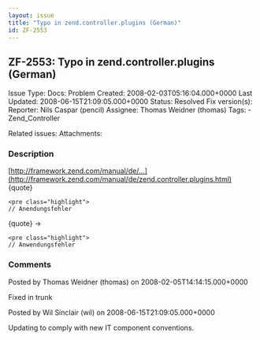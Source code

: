 ```yaml
---
layout: issue
title: "Typo in zend.controller.plugins (German)"
id: ZF-2553
---
```


ZF-2553: Typo in zend.controller.plugins (German)
-------------------------------------------------

 Issue Type: Docs: Problem Created: 2008-02-03T05:16:04.000+0000 Last Updated: 2008-06-15T21:09:05.000+0000 Status: Resolved Fix version(s): 
 Reporter:  Nils Caspar (pencil)  Assignee:  Thomas Weidner (thomas)  Tags: - Zend\_Controller
 
 Related issues: 
 Attachments: 
### Description

[http://framework.zend.com/manual/de/…](http://framework.zend.com/manual/de/zend.controller.plugins.html) {quote}

 
    <pre class="highlight">
    // Anendungsfehler


{quote} ->

 
    <pre class="highlight">
    // Anwendungsfehler


 

 

### Comments

Posted by Thomas Weidner (thomas) on 2008-02-05T14:14:15.000+0000

Fixed in trunk

 

 

Posted by Wil Sinclair (wil) on 2008-06-15T21:09:05.000+0000

Updating to comply with new IT component conventions.

 

 